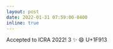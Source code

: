 ```yaml
---
layout: post
date: 2022-01-31 07:59:00-0400
inline: true
---
```


Accepted to ICRA 2022! 3 :sparkles: :smile: U+1F913

